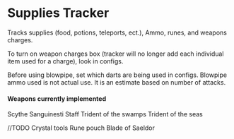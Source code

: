 # Supplies Tracker
Tracks supplies (food, potions, teleports, ect.), Ammo, runes, and weapons charges.

To turn on weapon charges box (tracker will no longer add each individual item used for a charge), look in configs.

Before using blowpipe, set which darts are being used in configs.
Blowpipe ammo used is not actual use. It is an estimate based on number of attacks.

#### Weapons currently implemented ####
Scythe
Sanguinesti Staff
Trident of the swamps
Trident of the seas

//TODO
Crystal tools
Rune pouch
Blade of Saeldor
